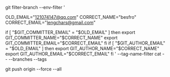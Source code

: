<!--
 * @Name 
 * @Description 
 * @Author clc
 * @Date 2020-09-22 14:03:08
 * @LastEditTime 2020-09-22 14:03:40
 * @Email Lengchars@gmail.com
-->

git filter-branch --env-filter '

OLD_EMAIL="121074147@qq.com"
CORRECT_NAME="besfro"
CORRECT_EMAIL="lengchars@gmail.com"

if [ "$GIT_COMMITTER_EMAIL" = "$OLD_EMAIL" ]
then
export GIT_COMMITTER_NAME="$CORRECT_NAME"
export GIT_COMMITTER_EMAIL="$CORRECT_EMAIL"
fi
if [ "$GIT_AUTHOR_EMAIL" = "$OLD_EMAIL" ]
then
export GIT_AUTHOR_NAME="$CORRECT_NAME"
export GIT_AUTHOR_EMAIL="$CORRECT_EMAIL"
fi
' --tag-name-filter cat -- --branches --tags


git push origin --force --all